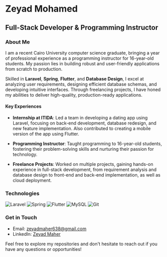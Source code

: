 # Zeyad Mohamed

## Full-Stack Developer & Programming Instructor

### About Me

I am a recent Cairo University computer science graduate, bringing a year of professional experience as a programming instructor for 16-year-old students. My passion lies in building robust and user-friendly applications from scratch to production.

Skilled in **Laravel**, **Spring**, **Flutter**, and **Database Design**, I excel at analyzing user requirements, designing efficient database schemas, and developing intuitive interfaces. Through freelancing projects, I have honed my abilities to deliver high-quality, production-ready applications.

#### Key Experiences

- **Internship at ITIDA**: Led a team in developing a dating app using Laravel, focusing on back-end development, database redesign, and new feature implementation. Also contributed to creating a mobile version of the app using Flutter.

- **Programming Instructor**: Taught programming to 16-year-old students, fostering their problem-solving skills and nurturing their passion for technology.

- **Freelance Projects**: Worked on multiple projects, gaining hands-on experience in full-stack development, from requirement analysis and database design to front-end and back-end implementation, as well as cloud deployment.

### Technologies

![Laravel](https://img.shields.io/badge/Laravel-FF2D20?style=for-the-badge&logo=laravel&logoColor=white)
![Spring](https://img.shields.io/badge/Spring-6DB33F?style=for-the-badge&logo=spring&logoColor=white)
![Flutter](https://img.shields.io/badge/Flutter-02569B?style=for-the-badge&logo=flutter&logoColor=white)
![MySQL](https://img.shields.io/badge/MySQL-4479A1?style=for-the-badge&logo=mysql&logoColor=white)
![Git](https://img.shields.io/badge/Git-F05032?style=for-the-badge&logo=git&logoColor=white)

### Get in Touch

- Email: [zeyadmaher638@gmail.com](mailto:zeyadmaher638@gmail.com)
- LinkedIn: [Zeyad Maher](https://www.linkedin.com/in/zeyad-maher-a47582233/)

Feel free to explore my repositories and don't hesitate to reach out if you have any questions or opportunities!

<!---
ZeyadMaher/ZeyadMaher is a ✨ special ✨ repository because its `README.md` (this file) appears on your GitHub profile.
You can click the Preview link to take a look at your changes.
--->
